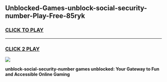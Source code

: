 
## Unblocked-Games-unblock-social-security-number-Play-Free-85ryk
<h3>
<a href="https://premium76.site?title=unblock-social-security-number&ref=23A">CLICK TO PLAY</a></h3>
<hr>

<h3>
<a href="https://premium76.site?title=unblock-social-security-number&ref=23A">CLICK 2 PLAY</a>
  
</h3>

<a href="https://premium76.site?title=unblock-social-security-number&ref=23A"><img src="https://clearcache.store/games.png"></a>


**unblock-social-security-number games unblocked: Your Gateway to Fun and Accessible Online Gaming**
